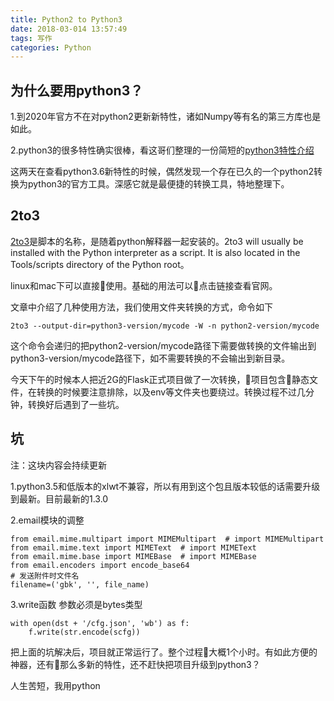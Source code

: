 ```yaml
---
title: Python2 to Python3
date: 2018-03-014 13:57:49
tags: 写作 
categories: Python
---
```


## 为什么要用python3？

1.到2020年官方不在对python2更新新特性，诸如Numpy等有名的第三方库也是如此。

2.python3的很多特性确实很棒，看这哥们整理的一份简短的[python3特性介绍](https://github.com/arogozhnikov/python3_with_pleasure)

这两天在查看python3.6新特性的时候，偶然发现一个存在已久的一个python2转换为python3的官方工具。深感它就是最便捷的转换工具，特地整理下。

## 2to3

[2to3](https://docs.python.org/3/library/2to3.html?highlight=2to3)是脚本的名称，是随着python解释器一起安装的。2to3 will usually be installed with the Python interpreter as a script. It is also located in the Tools/scripts directory of the Python root。

linux和mac下可以直接使用。基础的用法可以点击链接查看官网。

文章中介绍了几种使用方法，我们使用文件夹转换的方式，命令如下

```
2to3 --output-dir=python3-version/mycode -W -n python2-version/mycode
```

这个命令会递归的把python2-version/mycode路径下需要做转换的文件输出到python3-version/mycode路径下，如不需要转换的不会输出到新目录。

今天下午的时候本人把近2G的Flask正式项目做了一次转换，项目包含静态文件，在转换的时候要注意排除，以及env等文件夹也要绕过。转换过程不过几分钟，转换好后遇到了一些坑。

## 坑
注：这块内容会持续更新

1.python3.5和低版本的xlwt不兼容，所以有用到这个包且版本较低的话需要升级到最新。目前最新的1.3.0

2.email模块的调整
```
from email.mime.multipart import MIMEMultipart  # import MIMEMultipart
from email.mime.text import MIMEText  # import MIMEText
from email.mime.base import MIMEBase  # import MIMEBase
from email.encoders import encode_base64
# 发送附件时文件名
filename=('gbk', '', file_name)
```

3.write函数
参数必须是bytes类型
```
with open(dst + '/cfg.json', 'wb') as f:
    f.write(str.encode(scfg))
```

把上面的坑解决后，项目就正常运行了。整个过程大概1个小时。有如此方便的神器，还有那么多新的特性，还不赶快把项目升级到python3？

人生苦短，我用python